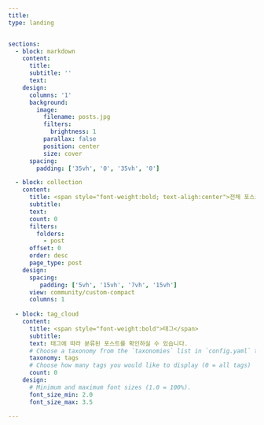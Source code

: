 ```yaml
---
title: 
type: landing


sections:
  - block: markdown
    content:
      title: 
      subtitle: ''
      text:
    design:
      columns: '1'
      background:
        image: 
          filename: posts.jpg
          filters:
            brightness: 1
          parallax: false
          position: center
          size: cover
      spacing:
        padding: ['35vh', '0', '35vh', '0']

  - block: collection
    content:
      title: <span style="font-weight:bold; text-aligh:center">전체 포스트</span><br><br>
      subtitle: 
      text: 
      count: 0
      filters:
        folders:
          - post
      offset: 0
      order: desc
      page_type: post
    design:
      spacing:
         padding: ['5vh', '15vh', '7vh', '15vh']
      view: community/custom-compact
      columns: 1
      
  - block: tag_cloud
    content:
      title: <span style="font-weight:bold">태그</span>
      subtitle:
      text: 태그에 따라 분류된 포스트를 확인하실 수 있습니다.
      # Choose a taxonomy from the `taxonomies` list in `config.yaml` to display (e.g. tags, categories, authors)
      taxonomy: tags
      # Choose how many tags you would like to display (0 = all tags)
      count: 0
    design:
      # Minimum and maximum font sizes (1.0 = 100%).
      font_size_min: 2.0
      font_size_max: 3.5

---
```

